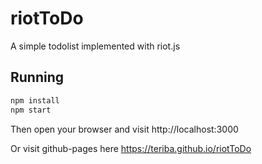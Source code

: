 # riotToDo
A simple todolist implemented with riot.js

## Running
```sh
npm install
npm start
```
Then open your browser and visit http://localhost:3000

Or visit github-pages here https://teriba.github.io/riotToDo 

